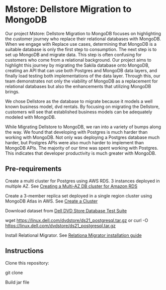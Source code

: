 # Mstore: Dellstore Migration to MongoDB

Our project Mstore: Dellstore Migration to MongoDB focuses on highlighting the customer journey who replace their relational databases with MongoDB. When we engage with Replace use cases, determining that MongoDB is a suitable database is only the first step to consumption. The next step is to set up MongoDB and migrate data. This step is often confusing for customers who come from a relational background. Our project aims to highlight this journey by migrating the Sakila database onto MongoDB, creating an API that can use both Postgres and MongoDB data layers, and finally load testing both implementations of the data layer. Through this, our team demonstrates not only the viability of MongoDB as a replacement for relational databases but also the enhancements that utilizing MongoDB brings.

We chose Dellstore as the database to migrate because it models a well known business model, dvd rentals. By focusing on migrating the Dellstore, customers will see that established business models can be adequately modeled with MongoDB.

While Migrating Dellstore to MongoDB, we ran into a variety of bumps along the way. We found that developing with Postgres is much harder than working with MongoDB. Not only was deploying a Postgres database much harder, but Postgres APIs were also much harder to implement than MongoDB APIs. The majority of our time was spent working with Postgres. This indicates that developer productivity is much greater with MongoDB.


## Pre-requirements

Create a multi cluster for Postgres using AWS RDS. 3 instances deployed in multiple AZ. See [Creating a Multi-AZ DB cluster for Amazon RDS](https://docs.aws.amazon.com/AmazonRDS/latest/UserGuide/create-multi-az-db-cluster.html)
 
Create a 3-member replica set deployed in a single region cluster using MongoDB Atlas in AWS. See [Create a Cluster](https://www.mongodb.com/docs/atlas/tutorial/create-new-cluster/)

Download dataset from [Dell DVD Store Database Test Suite](https://linux.dell.com/dvdstore/)

wget https://linux.dell.com/dvdstore/ds21_postgresql.tar.gz
or
curl -O https://linux.dell.com/dvdstore/ds21_postgresql.tar.gz

Install Relational Migrator. See [Relationa Migrator installation guide](https://www.mongodb.com/docs/relational-migrator/installation/)


## Instructions

Clone this repository:

git clone 



Build jar file


